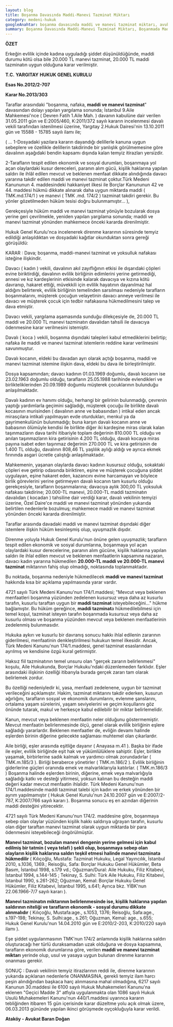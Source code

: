 ```yaml
---
layout: blog
title: Boşanma Davasında Maddi-Manevi Tazminat Miktarı
category: medeni-hukuk
googleAnahtar: boşanma davasında maddi ve manevi tazminat miktarı, avukat, ataköy avukat, boşanma avukatı
summary: Boşanma Davasında Maddi-Manevi Tazminat Miktarı, Boşanmada Maddi-Manevi Tazminat Nasıl Belirlenir, Kişilik Haklarına Saldırı ve Maddi-manevi Tazminatı Yargıtay Kararı
---
```


**ÖZET**

Erkeğin evlilik içinde kadına uyguladığı şiddet düşünüldüğünde, maddi durumu kötü olsa bile 20.000 TL manevi tazminat, 20.000 TL maddi tazminatın uygun olduğuna karar verilmiştir.


**T.C.**
**YARGITAY**
**HUKUK GENEL KURULU**


**Esas No.2012/2-707**

**Karar No.2013/303**

Taraflar arasındaki "boşanma, nafaka, **maddi ve manevi tazminat**" davasından dolayı yapılan yargılama sonunda; İstanbul 9.Aile Mahkemesi'nce ( Devren Fatih 1.Aile Mah. ) davanın kabulüne dair verilen 31.05.2011 gün ve E:2005/460, K:2011/372 sayılı kararın incelenmesi davalı vekili tarafından istenilmesi üzerine, Yargıtay 2.Hukuk Dairesi'nin 13.10.2011 gün ve 15588 - 15785 sayılı ilamı ile;

( ... 1-Dosyadaki yazılara kararın dayandığı delillerle kanuna uygun sebeplere ve özellikle delillerin takdirinde bir yanlışlık görülmemesine göre davalının aşağıdaki bendin kapsamı dışında kalan temyiz itirazları yersizdir.

2-Tarafların tespit edilen ekonomik ve sosyal durumları, boşanmaya yol açan olaylardaki kusur dereceleri, paranın alım gücü, kişilik haklarına yapılan saldırı ile ihlâl edilen mevcut ve beklenen menfaat dikkate alındığında davacı yararına takdir edilen maddi ve manevi tazminat çoktur.Türk Medeni Kanununun 4. maddesindeki hakkaniyet ilkesi ile Borçlar Kanununun 42 ve 44. maddesi hükmü dikkate alınarak daha uygun miktarda maddi ( TMK.md.174/1 ) ve manevi ( TMK .md. 174/2 ) tazminat takdiri gerekir. Bu yönler gözetilmeden hüküm tesisi doğru bulunmamıştır… ),

Gerekçesiyle hüküm maddi ve manevi tazminat yönüyle bozularak dosya yerine geri çevrilmekle, yeniden yapılan yargılama sonunda; maddi ve manevi tazminat yönünden mahkemece önceki kararda direnilmiştir.

Hukuk Genel Kurulu'nca incelenerek direnme kararının süresinde temyiz edildiği anlaşıldıktan ve dosyadaki kağıtlar okunduktan sonra gereği görüşüldü:

KARAR : Dava; boşanma, maddi-manevi tazminat ve yoksulluk nafakası isteğine ilişkindir.

Davacı ( kadın ) vekili, davalının akıl zayıflığının etkisi ile dışarıdaki çöpleri evine biriktirdiği, davalının evlilik birliğinin edimlerini yerine getirmediği, annesi ve kız kardeşlerinin etkisinde kalarak davacıya ve kızına kötü davranıp, hakaret ettiği, müvekkili için evlilik hayatının dayanılmaz hal aldığını belirterek, evlilik birliğinin temelinden sarsılması nedeniyle tarafların boşanmalarını, müşterek çocuğun velayetinin davacı anneye verilmesi ile davacı ve müşterek çocuk için tedbir nafakasına hükmedilmesini talep ve dava etmiştir.

Davacı vekili, yargılama aşamasında sunduğu dilekçesiyle de, 20.000 TL maddi ve 20.000 TL manevi tazminatın davalıdan tahsili ile davacıya ödenmesine karar verilmesini istemiştir.

Davalı ( koca ) vekili, boşanma dışındaki talepleri kabul etmediklerini belirtip; nafaka ile maddi ve manevi tazminat istemlerin reddine karar verilmesini savunmuştur.

Davalı kocanın, eldeki bu davadan ayrı olarak açtığı boşanma, maddi ve manevi tazminat istemine ilişkin dava, eldeki bu dava ile birleştirilmiştir.

Dosya kapsamından; davacı kadının 01.03.1969 doğumlu, davalı kocanın ise 23.02.1963 doğumlu olduğu, tarafların 25.05.1988 tarihinde evlendikleri ve birlikteliklerinden 20.09.1989 doğumlu müşterek çocuklarının bulunduğu anlaşılmaktadır.

Davalı kadının ev hanımı olduğu, herhangi bir gelirinin bulunmadığı, çevrenin yaptığı yardımlarla geçimini sağladığı, müşterek çocuğu ile birlikte davalı kocasının murisinden ( davalının anne ve babasından ) intikal eden ancak mirasçılara intikali yapılmayan evde oturdukları, menkul ya da gayrimenkulünün bulunmadığı; buna karşın davalı kocanın anne ve babasının ölümüyle kendisi ile birlikte diğer iki kardeşine miras olarak kalan taşınmazların dava tarihi itibariyle toplam değerinin 810.000 TL olduğu ve anılan taşınmazların kira getirisinin 4.200 TL olduğu, davalı kocaya miras payına isabet eden taşınmaz değerinin 270.000 TL ve kira getirisinin de 1.400 TL olduğu, davalının 808,46 TL yaşlılık aylığı aldığı ve ayrıca ekmek fırınında asgari ücretle çalıştığı anlaşılmaktadır.

Mahkemenin, yaşanan olaylarda davacı kadının kusursuz olduğu, sokaktaki çöpleri eve getirip odasında biriktiren, eşine ve müşterek çocuğuna şiddet uygulayan, eşine hakaret eden, kazancını evine harcamayan ve böylece birlik görevlerini yerine getirmeyen davalı kocanın tam kusurlu olduğu gerekçesiyle, tarafların boşanmalarına; davacıya aylık 300,00 TL yoksuluk nafakası takdirine; 20.000-TL manevi, 20.000-TL maddi tazminatın davalıdan ( kocadan ) tahsiline dair verdiği karar, davalı vekilinin temyizi üzerine, Özel Daire'ce maddi ve manevi tazminat yönünden yukarıda belirtilen nedenlerle bozulmuş; mahkemece maddi ve manevi tazminat yönünden önceki kararda direnilmiştir.

Taraflar arasında davadaki maddi ve manevi tazminat dışındaki diğer istemlere ilişkin hüküm kesinleşmiş olup, uyuşmazlık dışıdır.

Direnme yoluyla Hukuk Genel Kurulu'nun önüne gelen uyuşmazlık; tarafların tespit edilen ekonomik ve sosyal durumlarına, boşanmaya yol açan olaylardaki kusur derecelerine, paranın alım gücüne, kişilik haklarına yapılan saldırı ile ihlal edilen mevcut ve beklenen menfaatlerin kapsamına nazaran, davacı kadın yararına hükmedilen **20.000-TL maddi ve 20.000-TL manevi tazminat** miktarının fahiş olup olmadığı, noktasında toplanmaktadır.

Bu noktada, boşanma nedeniyle hükmedilecek **maddi ve manevi tazminat** hakkında kısa bir açıklama yapılmasında yarar vardır.

4721 sayılı Türk Medeni Kanunu'nun 174/1.maddesi; "Mevcut veya beklenen menfaatleri boşanma yüzünden zedelenen kusursuz veya daha az kusurlu tarafın, kusurlu taraftan uygun bir **maddi tazminat** isteyebileceğini..." hükme bağlamıştır. Bu hüküm gereğince, **maddi tazminat**a hükmedilebilmesi için temel koşul, tazminat isteyen tarafın boşanmada kusursuz veya daha az kusurlu olması ve boşanma yüzünden mevcut veya beklenen menfaatlerinin zedelenmiş bulunmasıdır.

Hukuka aykırı ve kusurlu bir davranış sonucu hakkı ihlal edilenin zararının giderilmesi, menfaatinin denkleştirilmesi hukukun temel ilkesidir. Ancak, Türk Medeni Kanunu'nun 174/1.maddesi, genel tazminat esaslarından ayrılmış ve kendisine özgü kural getirmiştir.

Haksız fiil tazminatının temel unsuru olan "gerçek zararın belirlenmesi" koşulu, Aile Hukukunda, Borçlar Hukuku'ndaki düzenlemeden farklıdır. Eşler arasındaki ilişkinin özelliği itibarıyla burada gerçek zararı tam olarak belirlemek zordur.

Bu özelliği nedeniyledir ki, yasa, menfaati zedelenene, uygun bir tazminat verileceğini açıklamıştır. Hakim, tazminat miktarını takdir ederken, kusurun ağırlığını, tarafların sosyal ve ekonomik durumlarını, evlenme şanslarını, ortalama yaşam sürelerini, yaşam seviyelerini ve geçim koşullarını göz önünde tutarak, makul ve herkesçe kabul edilebilir bir miktar belirlemelidir.

Kanun, mevcut veya beklenen menfaatin neler olduğunu göstermemiştir. Mevcut menfaatin belirlenmesinde ölçü, genel olarak evlilik birliğinin eşlere sağladığı yararlardır. Beklenen menfaatler de, evliğin devamı halinde eşlerden birinin diğerine gelecekte sağlaması muhtemel olan çıkarlardır.

Aile birliği, eşler arasında eşitliğe dayanır ( Anayasa m.41 ). Başka bir ifade ile eşler, evlilik birliğinde eşit hak ve yükümlülüklere sahiptir. Eşler, birlikte yaşamak, birbirlerine sadık kalmak ve yardımcı olmak zorundadırlar ( TMK.m.185/3 ). Birliği beraberce yönetirler ( TMK.m.186/2 ). Evlilik birliğinin giderlerine güçleri oranında emek ve malvarlıklarıyla katılırlar. ( TMK.m.186/3 ) Boşanma halinde eşlerden birinin, diğerine, emek veya malvarlığıyla sağladığı katkı ve desteği yitirmesi, yoksun kalınan bu desteğin maddi değeri kadar mevcut menfaatin ihlalidir. Türk Medeni Kanunu'nun 174/1.maddesinde maddi tazminat talebi için kadın ve erkek yönünden bir ayrım yapılmamıştır ( Hukuk Genel Kurulu'nun 24.10.2007 gün ve E:2007/2-787, K:2007/766 sayılı kararı ). Boşanma sonucu eş en azından diğerinin maddi desteğini yitirecektir.

4721 sayılı Türk Medeni Kanunu'nun 174/2. maddesine göre, boşanmaya sebep olan olaylar yüzünden kişilik hakkı saldırıya uğrayan tarafın, kusurlu olan diğer taraftan manevi tazminat olarak uygun miktarda bir para ödenmesini isteyebileceği öngörülmüştür.

**Manevi tazminat, bozulan manevi dengenin yerine gelmesi için kabul edilmiş bir tatmin ( veya telafi ) şekli olup, boşanmaya sebep olan olayların kişilik haklarına saldırı teşkil etmesi halinde manevi tazminata hükmedilir** ( Kılıçoğlu, Mustafa: Tazminat Hukuku, Legal Yayıncılık, İstanbul 2010, s.1036, 1369.; Reisoğlu, Safa: Borçlar Hukuku Genel Hükümler, Beta Basım, İstanbul 1998, s.179 vd.; Oğuzman/Dural: Aile Hukuku, Filiz Kitabevi, İstanbul 1994, s.144-145 ; Tekinay, S. Sulhi: Türk Aile Hukuku, Filiz Kitabevi, İstanbul 1990, s.261-262; Oğuzman, Kemal: Borçlar Hukuku Genel Hükümler, Filiz Kitabevi, İstanbul 1995, s.641; Ayrıca bkz. YİBK'nun 22.06.1966-7/7 sayılı kararı ).

**Manevi tazminatın miktarının belirlenmesinde ise, kişilik haklarına yapılan saldırının niteliği ve tarafların ekonomik - sosyal durumu dikkate alınmalıdır** ( Kılıçoğlu, Mustafa:age., s.1053, 1376; Reisoğlu, Safa:age., s.197-198; Tekinay, S. Sulhi:age., s.261; Oğuzman, Kemal: age., s.655; Hukuk Genel Kurulu'nun 14.04.2010 gün ve E:2010/2-203, K:2010/220 sayılı ilamı ).

Eşe şiddet uygulanmasının TMK'nun 174/2 anlamında kişilik haklarına saldırı oluşturacağı her türlü duraksamadan uzak olduğuna ve dosya kapsamına, tarafların ekonomik durumlarına göre, verilen **maddi ve manevi tazminat miktarı** yerinde olup, usul ve yasaya uygun bulunan direnme kararının onanması gerekir.

SONUÇ : Davalı vekilinin temyiz itirazlarının reddi ile, direnme kararının yukarıda açıklanan nedenlerle ONANMASINA, gerekli temyiz ilam harcı peşin alındığından başkaca harç alınmasına mahal olmadığına, 6217 sayılı Kanunun 30.maddesi ile 6100 sayılı Hukuk Muhakemeleri Kanunu'na eklenen "Geçici Madde 3" atfıyla uygulanmakta olan 1086 sayılı Hukuk Usulü Muhakemeleri Kanunu'nun 440/1.maddesi uyarınca kararın tebliğinden itibaren 15 gün içerisinde karar düzeltme yolu açık olmak üzere, 06.03.2013 gününde yapılan ikinci görüşmede oyçokluğuyla karar verildi.

**Ataköy - Avukat Baran Doğan**
